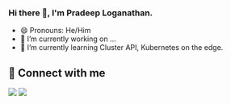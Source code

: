 ### Hi there 👋, I'm Pradeep Loganathan.

- 😄 Pronouns: He/Him
- 🔭 I’m currently working on ...
- 🌱 I’m currently learning Cluster API, Kubernetes on the edge.

## 📌 Connect with me 
<a href="https://www.linkedin.com/in/pradeeploganathan/"><img src="https://img.shields.io/badge/linkedin-%230077B5.svg?style=for-the-badge&logo=linkedin&logoColor=white"></img></a>
<a href="https://twitter.com/pradeepl"><img src="https://img.shields.io/twitter/follow/pradeepl?style=social"></img></a>

 
<!--
**PradeepLoganathan/PradeepLoganathan** is a ✨ _special_ ✨ repository because its `README.md` (this file) appears on your GitHub profile.

Here are some ideas to get you started:


- 👯 I’m looking to collaborate on ...
- 🤔 I’m looking for help with ...
- 💬 Ask me about ...
- ⚡ Fun fact: ...
-->
